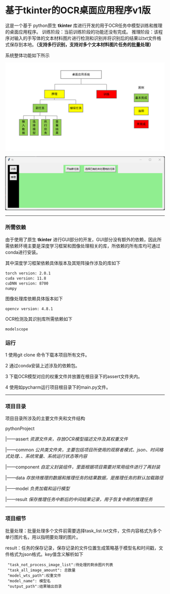 # 基于tkinter的OCR桌面应用程序v1版

这是一个基于 python原生 **tkinter** 库进行开发的用于OCR任务中模型训练和推理的桌面应用程序。
训练阶段：当前训练阶段的功能还没有完成。
推理阶段：该程序对输入的手写体的文本材料图片进行检测和识别并将识别后的结果以txt文件格式保存到本地。**（支持多行识别，支持对多个文本材料图片任务的批量处理）**

系统整体功能如下所示

![图片-整体结构图](./construct.png "主界面分为训练和推理两大功能，其中推理功能又包括了启动新任务和继续旧任务")



![图片-程序主窗口界面功能](./mainwindows.png "主界面分为训练和推理两大功能，其中推理功能又包括了启动新任务和继续旧任务")

---

### 所需依赖

由于使用了原生 **tkinter** 进行GUI部分的开发，GUI部分没有额外的依赖，因此所需依赖环境主要是深度学习框架和图像处理相关的库，所依赖的所有库均可通过conda进行安装。

其中深度学习框架依赖具体版本及其矩阵操作涉及的库如下

```
torch version: 2.0.1
cuda version: 11.8
cuDNN version: 8700
numpy
```

图像处理库依赖具体版本如下

```
opencv version: 4.8.1
```

OCR检测及其识别库所需依赖如下

```
modelscope
```


### 运行

1 使用git clone 命令下载本项目所有文件。

2 通过conda安装上述涉及的依赖包。

3 下载OCR模型对应的权重文件并放置在根目录下的assert文件夹内。

4 使用如pycharm运行项目根目录下的main.py文件。

---

### 项目目录

项目目录所涉及的主要文件夹和文件结构

pythonProject


|——assert    *资源文件夹，存放OCR模型描述文件及其权重文件*

|——common   *公共类文件夹，主要包括项目所使用的观察者模式、json、时间格式处理、、系统常量、系统运行状态等内容*

|——component   *自定义封装组件，里面根据项目需要对常用组件进行了再封装*

|——data      *存放待推理的数据和推理任务的结果数据，是推理任务的默认加载路径*

|——model    *负责加载和运行模型*

|——result    *保存推理任务中断后的中间结果记录，用于恢复中断的推理任务*

---

### 项目细节

批量处理：批量处理多个文件前需要选择task_list.txt文件，文件内容格式为多个单行图片名，用以指明要处理的图片。

result：任务的保存记录，保存记录的文件位置生成策略基于模型名和时间戳，文件格式为json格式。key值含义解析如下

```
 "task_not_process_image_list":待处理的剩余图片列表
 "task_all_image_amount": 总数量
 "model_wts_path":权重文件
 "model_name": 模型名
 "output_path":结果输出目录
```



